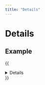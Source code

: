 ```yaml
---
title: "Details"
---
```


# Details

## Example

{{<details>}}
    <a class="menu-item" href="#url" aria-current="page">Account</a>
    <a class="menu-item" href="#url">Profile</a>
    <a class="menu-item" href="#url">Emails</a>
    <a class="menu-item" href="#url">Notifications</a>
    <div class="border p-3 mt-2">Hidden text</div>
{{</details>}}
